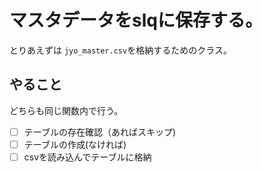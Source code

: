 # マスタデータをslqに保存する。

とりあえずは `jyo_master.csv`を格納するためのクラス。

## やること

どちらも同じ関数内で行う。

- [ ] テーブルの存在確認（あればスキップ)
- [ ] テーブルの作成(なければ)
- [ ] csvを読み込んでテーブルに格納
